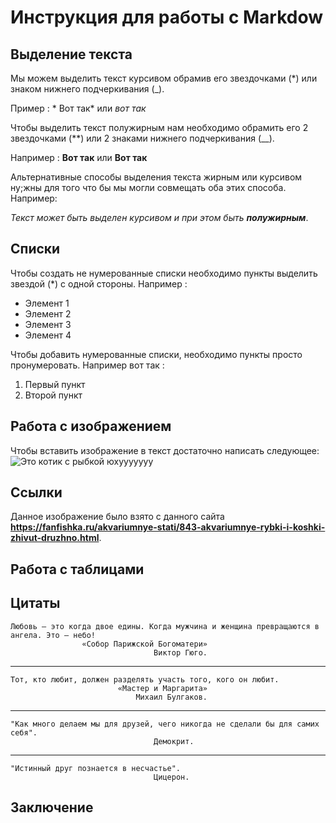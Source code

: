 # Инструкция для работы с Markdow

## Выделение текста

 Мы можем выделить текст курсивом обрамив его звездочками (*) или знаком нижнего подчеркивания (_).
 
Пример : * Вот так* или _вот так_

 Чтобы выделить текст полужирным нам необходимо обрамить его 2 звездочками (**) или 2 знаками нижнего подчеркивания (__).

Например : **Вот так** или __Вот так__

Альтернативные способы выделения текста жирным или курсивом ну;жны для того что бы мы могли совмещать оба этих способа.
Например:

_Текст может быть выделен курсивом и при этом быть **полужирным**_.

## Списки
Чтобы создать не нумерованные списки необходимо пункты выделить звездой (*) с одной стороны.
Например :

* Элемент 1
* Элемент 2
* Элемент 3
* Элемент 4

Чтобы добавить нумерованные списки, необходимо пункты просто пронумеровать.
Например вот так :

1. Первый пункт
2. Второй пункт

## Работа с изображением 

Чтобы вставить изображение в текст достаточно написать следующее:
![Это котик с рыбкой юхууууууу](Cat.jpg)
## Ссылки

Данное изображение было взято с данного сайта __https://fanfishka.ru/akvariumnye-stati/843-akvariumnye-rybki-i-koshki-zhivut-druzhno.html__.

## Работа с таблицами

## Цитаты
    Любовь — это когда двое едины. Когда мужчина и женщина превращаются в   ангела. Это — небо!     
                    «Собор Парижской Богоматери»
                                    Виктор Гюго.

___
    Тот, кто любит, должен разделять участь того, кого он любит.
                            «Мастер и Маргарита»
                                Михаил Булгаков.
___
    "Как много делаем мы для друзей, чего никогда не сделали бы для самих себя".                                   
                                    Демокрит.
___
    "Истинный друг познается в несчастье".
                                    Цицерон.

## Заключение

